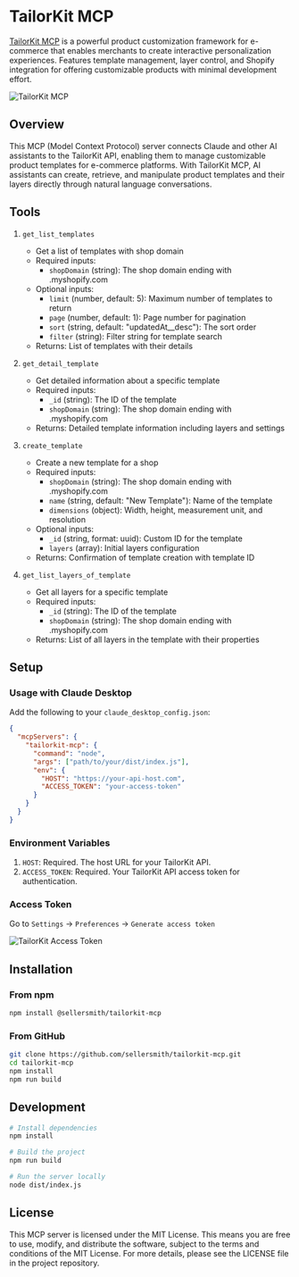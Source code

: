 # TailorKit MCP

[TailorKit MCP](https://apps.shopify.com/tailorkit) is a powerful product customization framework for e-commerce that enables merchants to create interactive personalization experiences. Features template management, layer control, and Shopify integration for offering customizable products with minimal development effort.

![TailorKit MCP](https://cdn.shopify.com/app-store/listing_images/958e5ec4440b11eb378c3c27a7a4097d/icon/CKPAh-fW_YYDEAE=.png)

## Overview

This MCP (Model Context Protocol) server connects Claude and other AI assistants to the TailorKit API, enabling them to manage customizable product templates for e-commerce platforms. With TailorKit MCP, AI assistants can create, retrieve, and manipulate product templates and their layers directly through natural language conversations.

## Tools

1. `get_list_templates`

   - Get a list of templates with shop domain
   - Required inputs:
     - `shopDomain` (string): The shop domain ending with .myshopify.com
   - Optional inputs:
     - `limit` (number, default: 5): Maximum number of templates to return
     - `page` (number, default: 1): Page number for pagination
     - `sort` (string, default: "updatedAt\_\_desc"): The sort order
     - `filter` (string): Filter string for template search
   - Returns: List of templates with their details

2. `get_detail_template`

   - Get detailed information about a specific template
   - Required inputs:
     - `_id` (string): The ID of the template
     - `shopDomain` (string): The shop domain ending with .myshopify.com
   - Returns: Detailed template information including layers and settings

3. `create_template`

   - Create a new template for a shop
   - Required inputs:
     - `shopDomain` (string): The shop domain ending with .myshopify.com
     - `name` (string, default: "New Template"): Name of the template
     - `dimensions` (object): Width, height, measurement unit, and resolution
   - Optional inputs:
     - `_id` (string, format: uuid): Custom ID for the template
     - `layers` (array): Initial layers configuration
   - Returns: Confirmation of template creation with template ID

4. `get_list_layers_of_template`
   - Get all layers for a specific template
   - Required inputs:
     - `_id` (string): The ID of the template
     - `shopDomain` (string): The shop domain ending with .myshopify.com
   - Returns: List of all layers in the template with their properties

## Setup

### Usage with Claude Desktop

Add the following to your `claude_desktop_config.json`:

```json
{
  "mcpServers": {
    "tailorkit-mcp": {
      "command": "node",
      "args": ["path/to/your/dist/index.js"],
      "env": {
        "HOST": "https://your-api-host.com",
        "ACCESS_TOKEN": "your-access-token"
      }
    }
  }
}
```

### Environment Variables

1. `HOST`: Required. The host URL for your TailorKit API.
2. `ACCESS_TOKEN`: Required. Your TailorKit API access token for authentication.

### Access Token

Go to `Settings` -> `Preferences` -> `Generate access token`

![TailorKit Access Token](https://img001.prntscr.com/file/img001/iHKoBGqbRuK9OxeiBqnxHA.png)

## Installation

### From npm

```bash
npm install @sellersmith/tailorkit-mcp
```

### From GitHub

```bash
git clone https://github.com/sellersmith/tailorkit-mcp.git
cd tailorkit-mcp
npm install
npm run build
```

## Development

```bash
# Install dependencies
npm install

# Build the project
npm run build

# Run the server locally
node dist/index.js
```

## License

This MCP server is licensed under the MIT License. This means you are free to use, modify, and distribute the software, subject to the terms and conditions of the MIT License. For more details, please see the LICENSE file in the project repository.

